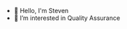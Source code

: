 - 👋 Hello, I'm Steven 
- 👀 I’m interested in Quality Assurance


<!---
stvnus/stvnus is a ✨ special ✨ repository because its `README.md` (this file) appears on your GitHub profile.
You can click the Preview link to take a look at your changes.
--->
